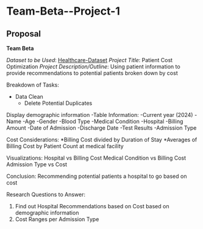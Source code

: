 # Team-Beta--Project-1

## Proposal
**Team Beta**

*Dataset to be Used*: [Healthcare-Dataset](https://www.kaggle.com/code/malaychand/healthcare-dataset/input)
*Project Title*: Patient Cost Optimization
*Project Description/Outline*: Using patient information to provide recommendations to potential patients broken down by cost

Breakdown of Tasks:
* Data Clean
	* Delete Potential Duplicates

Display demographic information
-Table Information: 
	-Current year (2024)
	-Name
-Age
-Gender
-Blood Type
-Medical Condition
-Hospital
-Billing Amount
-Date of Admission
-Discharge Date
-Test Results
-Admission Type

Cost Considerations:
*Billing Cost  divided by Duration of Stay 
*Averages of Billing Cost by Patient Count at medical facility

Visualizations:
Hospital vs Billing Cost
Medical Condition vs Billing Cost
Admission Type vs Cost

Conclusion: Recommending potential patients a hospital to go based on cost

Research Questions to Answer:
1) Find out Hospital Recommendations based on Cost based on demographic information
2) Cost Ranges per Admission Type
